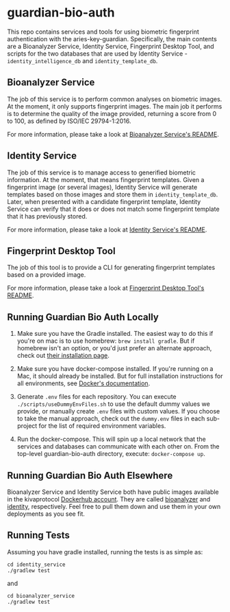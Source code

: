 # guardian-bio-auth

This repo contains services and tools for using biometric fingerprint authentication with the aries-key-guardian.
Specifically, the main contents are a Bioanalyzer Service, Identity Service, Fingerprint Desktop Tool, and scripts for
the two databases that are used by Identity Service - `identity_intelligence_db` and `identity_template_db`.

## Bioanalyzer Service

The job of this service is to perform common analyses on biometric images. At the moment, it only supports fingerprint
images. The main job it performs is to determine the quality of the image provided, returning a score from 0 to 100, as
defined by ISO/IEC 29794-1:2016.

For more information, please take a look at [Bioanalyzer Service's README](bioanalyzer_service/README.md). 

## Identity Service

The job of this service is to manage access to generified biometric information. At the moment, that means fingerprint
templates. Given a fingerprint image (or several images), Identity Service will generate templates based on those images
and store them in `identity_template_db`. Later, when presented with a candidate fingerprint template, Identity Service
can verify that it does or does not match some fingerprint template that it has previously stored.

For more information, please take a look at [Identity Service's README](identity_service/README.md).

## Fingerprint Desktop Tool

The job of this tool is to provide a CLI for generating fingerprint templates based on a provided image.

For more information, please take a look at [Fingerprint Desktop Tool's README](fingerprint_desktop_tool/README.md).

## Running Guardian Bio Auth Locally

1. Make sure you have the Gradle installed. The easiest way to do this if you're on mac is to use homebrew:
`brew install gradle`. But if homebrew isn't an option, or you'd just prefer an alternate approach, check out
[their installation page](https://gradle.org/install/).

2. Make sure you have docker-compose installed. If you're running on a Mac, it should already be installed. But for full
installation instructions for all environments, see [Docker's documentation](https://docs.docker.com/compose/install/).

3. Generate `.env` files for each repository. You can execute `./scripts/useDummyEnvFiles.sh` to use the default dummy
values we provide, or manually create `.env` files with custom values. If you choose to take the manual approach, check
out the `dummy.env` files in each sub-project for the list of required environment variables.

4. Run the docker-compose. This will spin up a local network that the services and databases can communicate with each
other on. From the top-level guardian-bio-auth directory, execute: `docker-compose up`.

## Running Guardian Bio Auth Elsewhere

Bioanalyzer Service and Identity Service both have public images available in the kivaprotocol
[Dockerhub account](https://hub.docker.com/orgs/kivaprotocol/repositories). They are called
[bioanalyzer](https://hub.docker.com/repository/docker/kivaprotocol/bioanalyzer) and
[identity](https://hub.docker.com/repository/docker/kivaprotocol/identity), respectively. Feel free to pull them down
and use them in your own deployments as you see fit.

## Running Tests

Assuming you have gradle installed, running the tests is as simple as:

    cd identity_service
    ./gradlew test

and

    cd bioanalyzer_service
    ./gradlew test
